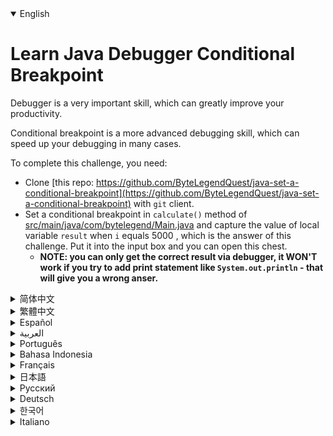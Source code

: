 <details open='true'>
<summary>English</summary>

# Learn Java Debugger Conditional Breakpoint

Debugger is a very important skill, which can greatly improve your productivity.

Conditional breakpoint is a more advanced debugging skill, which can speed up your debugging in many cases.

To complete this challenge, you need:

- Clone [this repo: https://github.com/ByteLegendQuest/java-set-a-conditional-breakpoint](https://github.com/ByteLegendQuest/java-set-a-conditional-breakpoint) with `git` client.
- Set a conditional breakpoint in `calculate()` method of [src/main/java/com/bytelegend/Main.java](https://github.com/ByteLegendQuest/java-set-a-conditional-breakpoint/blob/main/src/main/java/com/bytelegend/Main.java) and capture the value of local variable `result` when `i` equals 5000 ,
  which is the answer of this challenge. Put it into the input box and you can open this chest.
  - **NOTE: you can only get the correct result via debugger, it WON'T work if you try to add print statement like `System.out.println` - that will give you a wrong anser.**
</details>
<details>
<summary>简体中文</summary>

# 学习使用Java<ruby>调试器<rt>Debugger</rt></ruby>的<ruby>条件断点<rt>Conditional Breakpoint</rt></ruby>

使用<ruby>调试器<rt>Debugger</rt></ruby>是非常重要的技能，能让你的开发过程如虎添翼。

<ruby>条件断点<rt>Conditional Breakpoint</rt></ruby>是更高级的调试技巧，能够让你轻松命中你希望的那个断点。

要完成这个挑战，你需要：
- 使用`git`客户端Clone[这个仓库：https://github.com/ByteLegendQuest/java-set-a-conditional-breakpoint](https://github.com/ByteLegendQuest/java-set-a-conditional-breakpoint)。
  - 如果你直接访问GitHub有困难（如超时、报错、速度缓慢等），可以Clone我们在中国大陆的镜像`https://git.bytelegend.com/ByteLegendQuest/java-set-a-conditional-breakpoint`。
- 在[src/main/java/com/bytelegend/Main.java](https://github.com/ByteLegendQuest/java-set-a-conditional-breakpoint/blob/main/src/main/java/com/bytelegend/Main.java)中的`calculate()`方法中设置一个条件断点，捕捉当`i`等于5000时局部变量`result`的值，它就是本题的答案，将其贴到输入框中即可打开宝箱。
  - **请注意，你一定要通过调试器才能获得正确的结果，如果试图添加`System.out.println`之类的打印语句会导致获得的结果不正确！！！**
</details>
<details>
<summary>繁體中文</summary>

<h1>學習 Java 調試器條件斷點</h1><p>調試器是一項非常重要的技能，它可以極大地提高您的工作效率。</p><p>條件斷點是一種更高級的調試技巧，在很多情況下可以加快你的調試速度。</p><p>要完成此挑戰，您需要：</p><ul><li>使用<code class="notranslate">git</code>客戶端克隆<a href="https://github.com/ByteLegendQuest/java-set-a-conditional-breakpoint" target="_blank">這個 repo：https://github.com/ByteLegendQuest/java-set-a-conditional-breakpoint。</a></li><li> <a href="https://github.com/ByteLegendQuest/java-set-a-conditional-breakpoint/blob/main/src/main/java/com/bytelegend/Main.java" target="_blank">在 src/main/java/com/bytelegend/Main.java 的</a><code class="notranslate">calculate()</code>方法中設置條件斷點，在<code class="notranslate">i</code>等於 5000 時捕獲局部變量<code class="notranslate">result</code>的值，這就是本次挑戰的答案。把它放進輸入框，你就可以打開這個箱子了。<ul><li><strong>注意：您只能通過調試器獲得正確的結果，如果您嘗試添加像<code class="notranslate">System.out.println</code>這樣的打印語句，它將無法工作 - 這會給您一個錯誤的分析器。</strong></li></ul></li></ul></details>
<details>
<summary>Español</summary>

<h1>Aprenda el punto de interrupción condicional del depurador de Java</h1><p> El depurador es una habilidad muy importante que puede mejorar enormemente su productividad.</p><p> El punto de interrupción condicional es una habilidad de depuración más avanzada, que puede acelerar la depuración en muchos casos.</p><p> Para completar este desafío, necesita:</p><ul><li> Clone <a href="https://github.com/ByteLegendQuest/java-set-a-conditional-breakpoint" target="_blank">este repositorio: https://github.com/ByteLegendQuest/java-set-a-conditional-breakpoint</a> con el cliente <code class="notranslate">git</code></li><li> Establezca un punto de interrupción condicional en el método <code class="notranslate">calculate()</code> <a href="https://github.com/ByteLegendQuest/java-set-a-conditional-breakpoint/blob/main/src/main/java/com/bytelegend/Main.java" target="_blank">de src / main / java / com / bytelegend / Main.java</a> y capture el valor del <code class="notranslate">result</code> de la variable local cuando <code class="notranslate">i</code> es igual a 5000, que es la respuesta de este desafío. Ponlo en el cuadro de entrada y podrás abrir este cofre.<ul><li> <strong>NOTA: solo puede obtener el resultado correcto a través del depurador, NO funcionará si intenta agregar una declaración de impresión como <code class="notranslate">System.out.println</code> , lo que le dará una respuesta incorrecta.</strong></li></ul></li></ul></details>
<details>
<summary>العربية</summary>

<h1 style=";text-align:right;direction:rtl">تعلم Java Debugger Conditional Breakpoint</h1><p style=";text-align:right;direction:rtl"> يعد المصحح مهارة مهمة للغاية ، يمكن أن تحسن إنتاجيتك بشكل كبير.</p><p style=";text-align:right;direction:rtl"> نقطة التوقف الشرطية هي مهارة تصحيح أخطاء أكثر تقدمًا ، والتي يمكن أن تسرع تصحيح الأخطاء في كثير من الحالات.</p><p style=";text-align:right;direction:rtl"> لإكمال هذا التحدي ، أنت بحاجة إلى:</p><ul style=";text-align:right;direction:rtl"><li style=";text-align:right;direction:rtl"> استنساخ <a href="https://github.com/ByteLegendQuest/java-set-a-conditional-breakpoint" target="_blank">هذا الريبو: https://github.com/ByteLegendQuest/java-set-a-conditional-breakpoint</a> مع عميل <code class="notranslate">git</code></li><li style=";text-align:right;direction:rtl"> عيّن نقطة توقف شرطية في طريقة <code class="notranslate">calculate()</code> <a href="https://github.com/ByteLegendQuest/java-set-a-conditional-breakpoint/blob/main/src/main/java/com/bytelegend/Main.java" target="_blank">لـ src / main / java / com / bytelegend / Main.java والتقط</a> <code class="notranslate">result</code> المتغير المحلي عندما تكون <code class="notranslate">i</code> تساوي 5000 ، وهي إجابة هذا التحدي. ضعه في صندوق الإدخال ويمكنك فتح هذا الصندوق.<ul style=";text-align:right;direction:rtl"><li style=";text-align:right;direction:rtl"> <strong>ملاحظة: يمكنك فقط الحصول على النتيجة الصحيحة عبر مصحح الأخطاء ، <code class="notranslate">System.out.println</code> - فهذا سيعطيك إجابة خاطئة.</strong></li></ul></li></ul></details>
<details>
<summary>Português</summary>

<h1>Aprenda ponto de interrupção condicional do depurador Java</h1><p> O depurador é uma habilidade muito importante, que pode melhorar muito a sua produtividade.</p><p> O ponto de interrupção condicional é uma habilidade de depuração mais avançada, que pode acelerar sua depuração em muitos casos.</p><p> Para completar este desafio, você precisa:</p><ul><li> Clone <a href="https://github.com/ByteLegendQuest/java-set-a-conditional-breakpoint" target="_blank">este repo: https://github.com/ByteLegendQuest/java-set-a-conditional-breakpoint</a> com o cliente <code class="notranslate">git</code></li><li> Defina um ponto de interrupção condicional no método <code class="notranslate">calculate()</code> <a href="https://github.com/ByteLegendQuest/java-set-a-conditional-breakpoint/blob/main/src/main/java/com/bytelegend/Main.java" target="_blank">de src / main / java / com / bytelegend / Main.java</a> e capture o valor do <code class="notranslate">result</code> variável local quando <code class="notranslate">i</code> igual a 5000, que é a resposta a este desafio. Coloque-o na caixa de entrada e você pode abrir este baú.<ul><li> <strong>NOTA: você só pode obter o resultado correto através do depurador, NÃO funcionará se você tentar adicionar a instrução de impressão como <code class="notranslate">System.out.println</code> - isso gerará um anser errado.</strong></li></ul></li></ul></details>
<details>
<summary>Bahasa Indonesia</summary>

<h1>Pelajari Breakpoint Bersyarat Java Debugger</h1><p> Debugger adalah keterampilan yang sangat penting, yang dapat sangat meningkatkan produktivitas Anda.</p><p> Breakpoint bersyarat adalah keterampilan debugging yang lebih maju, yang dapat mempercepat debugging Anda dalam banyak kasus.</p><p> Untuk menyelesaikan tantangan ini, Anda memerlukan:</p><ul><li> Kloning <a href="https://github.com/ByteLegendQuest/java-set-a-conditional-breakpoint" target="_blank">repo ini: https://github.com/ByteLegendQuest/Java-set-a-conditional-breakpoint</a> dengan klien <code class="notranslate">git</code></li><li> Tetapkan breakpoint bersyarat dalam metode <code class="notranslate">calculate()</code> <a href="https://github.com/ByteLegendQuest/java-set-a-conditional-breakpoint/blob/main/src/main/java/com/bytelegend/Main.java" target="_blank">dari src/main/Java/com/bytelegend/Main.java</a> dan tangkap nilai <code class="notranslate">result</code> variabel lokal ketika <code class="notranslate">i</code> sama dengan 5000 , yang merupakan jawaban dari tantangan ini. Masukkan ke dalam kotak input dan Anda dapat membuka peti ini.<ul><li> <strong>CATATAN: Anda hanya bisa mendapatkan hasil yang benar melalui debugger, itu TIDAK AKAN berfungsi jika Anda mencoba menambahkan pernyataan cetak seperti <code class="notranslate">System.out.println</code> - yang akan memberi Anda jawaban yang salah.</strong></li></ul></li></ul></details>
<details>
<summary>Français</summary>

<h1>Apprendre le point d&#39;arrêt conditionnel du débogueur Java</h1><p> Le débogueur est une compétence très importante, qui peut grandement améliorer votre productivité.</p><p> Le point d&#39;arrêt conditionnel est une compétence de débogage plus avancée, qui peut accélérer votre débogage dans de nombreux cas.</p><p> Pour relever ce défi, il vous faut :</p><ul><li> Clonez <a href="https://github.com/ByteLegendQuest/java-set-a-conditional-breakpoint" target="_blank">ce référentiel : https://github.com/ByteLegendQuest/java-set-a-conditional-breakpoint</a> avec le client <code class="notranslate">git</code></li><li> Définissez un point d&#39;arrêt conditionnel dans la méthode <code class="notranslate">calculate()</code> <a href="https://github.com/ByteLegendQuest/java-set-a-conditional-breakpoint/blob/main/src/main/java/com/bytelegend/Main.java" target="_blank">de src/main/java/com/bytelegend/Main.java</a> et capturez la valeur de la variable locale <code class="notranslate">result</code> lorsque <code class="notranslate">i</code> est égal à 5000 , ce qui est la réponse à ce défi. Mettez-le dans la zone de saisie et vous pouvez ouvrir ce coffre.<ul><li> <strong>REMARQUE: vous ne pouvez obtenir le résultat correct que via le débogueur, cela ne fonctionnera PAS si vous essayez d&#39;ajouter une instruction print comme <code class="notranslate">System.out.println</code> - cela vous donnera une mauvaise réponse.</strong></li></ul></li></ul></details>
<details>
<summary>日本語</summary>

<h1>Javaデバッガの条件付きブレークポイントを学ぶ</h1><p>デバッガーは非常に重要なスキルであり、生産性を大幅に向上させることができます。</p><p>条件付きブレークポイントは、より高度なデバッグスキルであり、多くの場合、デバッグを高速化できます。</p><p>このチャレンジを完了するには、次のものが必要です。</p><ul><li>このリポジトリのクローンを作成し<a href="https://github.com/ByteLegendQuest/java-set-a-conditional-breakpoint" target="_blank">ます：https：//github.com/ByteLegendQuest/java-set-a-conditional-breakpoint</a> with <code class="notranslate">git</code> 。</li><li> <a href="https://github.com/ByteLegendQuest/java-set-a-conditional-breakpoint/blob/main/src/main/java/com/bytelegend/Main.java" target="_blank">src / main / java / com / bytelegend / Main.javaの</a><code class="notranslate">calculate()</code>メソッドに条件付きブレークポイントを設定し、 <code class="notranslate">i</code>が5000に等しい場合<code class="notranslate">result</code>値をキャプチャします。これがこの課題の答えです。入力ボックスに入れると、このチェストを開くことができます。<ul><li> <strong><code class="notranslate">System.out.println</code>ような印刷ステートメントを追加しようとすると機能しません。これにより、間違った回答が得られます。</strong></li></ul></li></ul></details>
<details>
<summary>Русский</summary>

<h1>Изучите условную точку останова отладчика Java</h1><p> Отладчик - очень важный навык, который может значительно повысить вашу производительность.</p><p> Условная точка останова - это более сложный навык отладки, который во многих случаях может ускорить отладку.</p><p> Для выполнения этого задания вам понадобятся:</p><ul><li> Клонируйте <a href="https://github.com/ByteLegendQuest/java-set-a-conditional-breakpoint" target="_blank">это репо: https://github.com/ByteLegendQuest/java-set-a-conditional-breakpoint</a> с помощью клиента <code class="notranslate">git</code></li><li> Установить условную точку останова в <code class="notranslate">calculate()</code> метод <a href="https://github.com/ByteLegendQuest/java-set-a-conditional-breakpoint/blob/main/src/main/java/com/bytelegend/Main.java" target="_blank">Src / основной / Java / COM / bytelegend / Main.java</a> и захватить значение локальной переменной <code class="notranslate">result</code> , когда <code class="notranslate">i</code> равен 5000, что является ответом этой проблемы. Поместите его в поле ввода, и вы сможете открыть этот сундук.<ul><li> <strong>ПРИМЕЧАНИЕ: вы можете получить правильный результат только через отладчик, он НЕ Сработает, если вы попытаетесь добавить оператор печати, такой как <code class="notranslate">System.out.println</code> - это даст вам неправильный anser.</strong></li></ul></li></ul></details>
<details>
<summary>Deutsch</summary>

<h1>Erfahren Sie Java Debugger Conditional Breakpoint</h1><p> Debugger ist eine sehr wichtige Fähigkeit, die Ihre Produktivität erheblich verbessern kann.</p><p> Bedingter Breakpoint ist eine fortgeschrittenere Debugging-Fähigkeit, die Ihr Debugging in vielen Fällen beschleunigen kann.</p><p> Um diese Herausforderung abzuschließen, benötigen Sie:</p><ul><li> Klonen Sie <a href="https://github.com/ByteLegendQuest/java-set-a-conditional-breakpoint" target="_blank">dieses Repository: https://github.com/ByteLegendQuest/java-set-a-conditional-breakpoint</a> mit dem <code class="notranslate">git</code> Client.</li><li> Setzen Sie einen bedingten Haltepunkt in der Methode <code class="notranslate">calculate()</code> <a href="https://github.com/ByteLegendQuest/java-set-a-conditional-breakpoint/blob/main/src/main/java/com/bytelegend/Main.java" target="_blank">von src/main/java/com/bytelegend/Main.java</a> und erfassen Sie den Wert der lokalen Variablen <code class="notranslate">result</code> wenn <code class="notranslate">i</code> gleich 5000 ist, was die Antwort auf diese Herausforderung ist. Legen Sie es in das Eingabefeld und Sie können diese Truhe öffnen.<ul><li> <strong>HINWEIS: Sie können nur über den Debugger das richtige Ergebnis erhalten, es funktioniert NICHT, wenn Sie versuchen, eine <code class="notranslate">System.out.println</code> wie System.out.println hinzuzufügen - das gibt Ihnen eine falsche Antwort.</strong></li></ul></li></ul></details>
<details>
<summary>한국어</summary>

<h1>자바 디버거 조건부 중단점 배우기</h1><p> 디버거는 생산성을 크게 향상시킬 수 있는 매우 중요한 기술입니다.</p><p> 조건부 중단점은 많은 경우에 디버깅 속도를 높일 수 있는 고급 디버깅 기술입니다.</p><p> 이 챌린지를 완료하려면 다음이 필요합니다.</p><ul><li> <code class="notranslate">git</code> 클라이언트를 사용하여 <a href="https://github.com/ByteLegendQuest/java-set-a-conditional-breakpoint" target="_blank">https://github.com/ByteLegendQuest/java-set-a-conditional-breakpoint 이 리포지토리를</a> 복제합니다.</li><li> <a href="https://github.com/ByteLegendQuest/java-set-a-conditional-breakpoint/blob/main/src/main/java/com/bytelegend/Main.java" target="_blank">src/main/java/com/bytelegend/Main.java</a> <code class="notranslate">calculate()</code> 메소드에 조건부 중단점을 설정하고 <code class="notranslate">i</code> 5000일 때 <code class="notranslate">result</code> 값을 캡처합니다. 이는 이 문제의 답입니다. 입력 상자에 넣으면 이 상자를 열 수 있습니다.<ul><li> <strong>참고: 디버거를 통해서만 올바른 결과를 얻을 수 있습니다. <code class="notranslate">System.out.println</code> 과 같은 인쇄 문을 추가하려고 하면 작동하지 않습니다. 그러면 잘못된 anser가 표시됩니다.</strong></li></ul></li></ul></details>
<details>
<summary>Italiano</summary>

<h1>Scopri il punto di interruzione condizionale del debugger Java</h1><p> Il debugger è un&#39;abilità molto importante, che può migliorare notevolmente la tua produttività.</p><p> Il punto di interruzione condizionale è un&#39;abilità di debug più avanzata, che in molti casi può velocizzare il debug.</p><p> Per completare questa sfida, è necessario:</p><ul><li> Clona <a href="https://github.com/ByteLegendQuest/java-set-a-conditional-breakpoint" target="_blank">questo repository: https://github.com/ByteLegendQuest/java-set-a-conditional-breakpoint</a> con <code class="notranslate">git</code> client.</li><li> Imposta un punto di interruzione condizionale nel metodo <code class="notranslate">calculate()</code> <a href="https://github.com/ByteLegendQuest/java-set-a-conditional-breakpoint/blob/main/src/main/java/com/bytelegend/Main.java" target="_blank">di src/main/java/com/bytelegend/Main.java</a> e acquisisci il valore del <code class="notranslate">result</code> variabile locale quando <code class="notranslate">i</code> uguale a 5000 , che è la risposta di questa sfida. Mettilo nella casella di input e puoi aprire questo baule.<ul><li> <strong>NOTA: puoi ottenere il risultato corretto solo tramite il debugger, NON funzionerà se provi ad aggiungere un&#39;istruzione di stampa come <code class="notranslate">System.out.println</code> - che ti darà una risposta sbagliata.</strong></li></ul></li></ul></details>